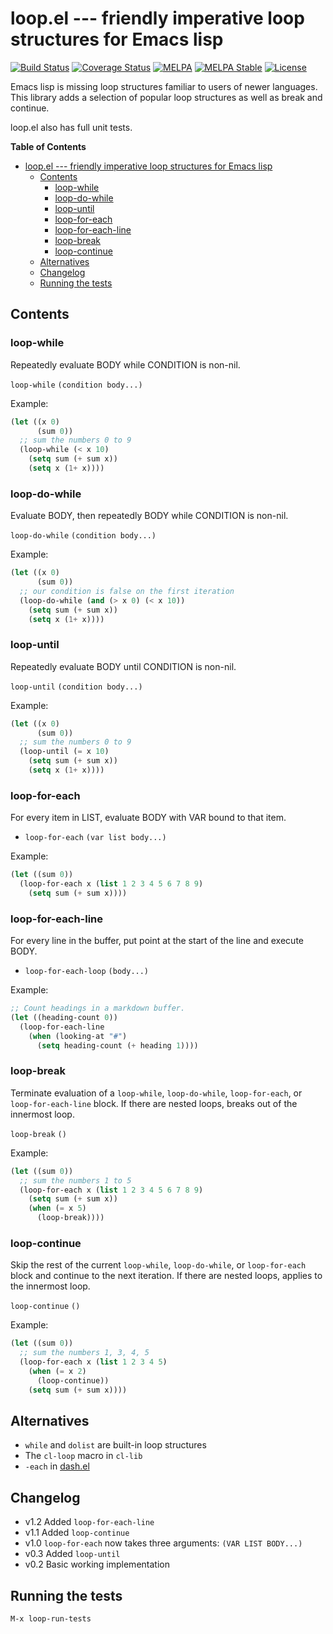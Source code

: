 # loop.el --- friendly imperative loop structures for Emacs lisp

[![Build Status](https://travis-ci.org/Wilfred/loop.el.svg)](https://travis-ci.org/Wilfred/loop.el)
[![Coverage Status](https://coveralls.io/repos/Wilfred/loop.el/badge.svg)](https://coveralls.io/r/Wilfred/loop.el)
[![MELPA](http://melpa.org/packages/loop-badge.svg)](http://melpa.org/#/loop)
[![MELPA Stable](http://stable.melpa.org/packages/loop-badge.svg)](http://stable.melpa.org/#/loop)
[![License](http://img.shields.io/:license-gpl3-blue.svg)](http://www.gnu.org/licenses/gpl-3.0.html)

Emacs lisp is missing loop structures familiar to users of newer
languages. This library adds a selection of popular loop structures
as well as break and continue.

loop.el also has full unit tests.

<!-- markdown-toc start - Don't edit this section. Run M-x markdown-toc-generate-toc again -->
**Table of Contents**

- [loop.el --- friendly imperative loop structures for Emacs lisp](#loopel-----friendly-imperative-loop-structures-for-emacs-lisp)
    - [Contents](#contents)
        - [loop-while](#loop-while)
        - [loop-do-while](#loop-do-while)
        - [loop-until](#loop-until)
        - [loop-for-each](#loop-for-each)
        - [loop-for-each-line](#loop-for-each-line)
        - [loop-break](#loop-break)
        - [loop-continue](#loop-continue)
    - [Alternatives](#alternatives)
    - [Changelog](#changelog)
    - [Running the tests](#running-the-tests)

<!-- markdown-toc end -->

## Contents

### loop-while

Repeatedly evaluate BODY while CONDITION is non-nil.

`loop-while` `(condition body...)`

Example:

``` lisp
(let ((x 0)
      (sum 0))
  ;; sum the numbers 0 to 9
  (loop-while (< x 10)
    (setq sum (+ sum x))
    (setq x (1+ x))))
```

### loop-do-while

Evaluate BODY, then repeatedly BODY while CONDITION is non-nil.

`loop-do-while` `(condition body...)`

Example:

``` lisp
(let ((x 0)
      (sum 0))
  ;; our condition is false on the first iteration
  (loop-do-while (and (> x 0) (< x 10))
    (setq sum (+ sum x))
    (setq x (1+ x))))
```

### loop-until

Repeatedly evaluate BODY until CONDITION is non-nil.

`loop-until` `(condition body...)`

Example:

``` lisp
(let ((x 0)
      (sum 0))
  ;; sum the numbers 0 to 9
  (loop-until (= x 10)
    (setq sum (+ sum x))
    (setq x (1+ x))))
```

### loop-for-each

For every item in LIST, evaluate BODY with VAR bound to that item.

* `loop-for-each` `(var list body...)`

Example:

``` lisp
(let ((sum 0))
  (loop-for-each x (list 1 2 3 4 5 6 7 8 9)
    (setq sum (+ sum x))))
```

### loop-for-each-line

For every line in the buffer, put point at the start of the line and
execute BODY.

* `loop-for-each-loop` `(body...)`

Example:

``` lisp
;; Count headings in a markdown buffer.
(let ((heading-count 0))
  (loop-for-each-line
    (when (looking-at "#")
      (setq heading-count (+ heading 1))))
```

### loop-break

Terminate evaluation of a `loop-while`, `loop-do-while`,
`loop-for-each`, or `loop-for-each-line` block. If there are nested
loops, breaks out of the innermost loop.

`loop-break` `()`

Example:

``` lisp
(let ((sum 0))
  ;; sum the numbers 1 to 5
  (loop-for-each x (list 1 2 3 4 5 6 7 8 9)
    (setq sum (+ sum x))
    (when (= x 5)
      (loop-break))))
```

### loop-continue

Skip the rest of the current `loop-while`, `loop-do-while`, or
`loop-for-each` block and continue to the next iteration. If there
are nested loops, applies to the innermost loop.

`loop-continue` `()`

Example:

``` lisp
(let ((sum 0))
  ;; sum the numbers 1, 3, 4, 5
  (loop-for-each x (list 1 2 3 4 5)
    (when (= x 2)
      (loop-continue))
    (setq sum (+ sum x))))
```

## Alternatives

* `while` and `dolist` are built-in loop structures
* The `cl-loop` macro in `cl-lib`
* `-each` in [dash.el](https://github.com/magnars/dash.el)

## Changelog

* v1.2 Added `loop-for-each-line`
* v1.1 Added `loop-continue`
* v1.0 `loop-for-each` now takes three arguments: `(VAR LIST BODY...)`
* v0.3 Added `loop-until`
* v0.2 Basic working implementation

## Running the tests

    M-x loop-run-tests

